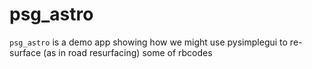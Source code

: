 # psg_astro

`psg_astro` is a demo app showing how we might use pysimplegui to re-surface (as in road resurfacing) some of rbcodes

